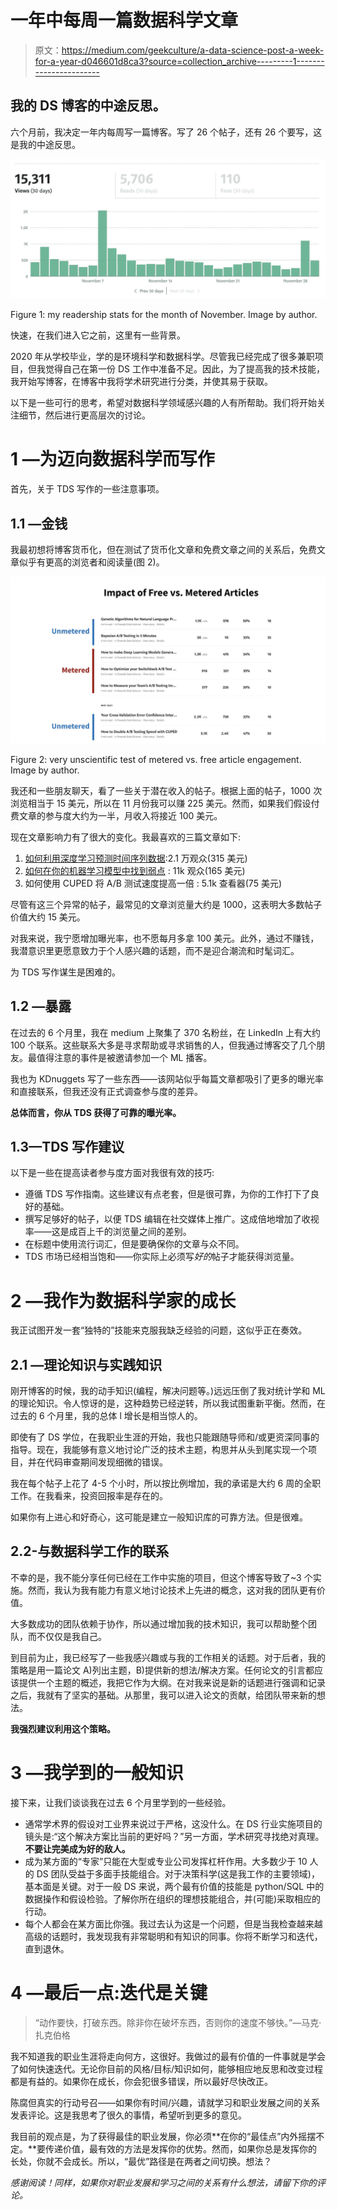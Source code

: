 # 一年中每周一篇数据科学文章

> 原文：<https://medium.com/geekculture/a-data-science-post-a-week-for-a-year-d046601d8ca3?source=collection_archive---------1----------------------->

## 我的 DS 博客的中途反思。

六个月前，我决定一年内每周写一篇博客。写了 26 个帖子，还有 26 个要写，这是我的中途反思。

![](img/d2401a8c280f26ff5bbca1d491b368c5.png)

Figure 1: my readership stats for the month of November. Image by author.

快速，在我们进入它之前，这里有一些背景。

2020 年从学校毕业，学的是环境科学和数据科学。尽管我已经完成了很多兼职项目，但我觉得自己在第一份 DS 工作中准备不足。因此，为了提高我的技术技能，我开始写博客，在博客中我将学术研究进行分类，并使其易于获取。

以下是一些可行的思考，希望对数据科学领域感兴趣的人有所帮助。我们将开始关注细节，然后进行更高层次的讨论。

# 1 —为迈向数据科学而写作

首先，关于 TDS 写作的一些注意事项。

## 1.1 —金钱

我最初想将博客货币化，但在测试了货币化文章和免费文章之间的关系后，免费文章似乎有更高的浏览者和阅读量(图 2)。

![](img/9d97338a9ed7d6f56a0c78d78c85617a.png)

Figure 2: very unscientific test of metered vs. free article engagement. Image by author.

我还和一些朋友聊天，看了一些关于潜在收入的帖子。根据上面的帖子，1000 次浏览相当于 15 美元，所以在 11 月份我可以赚 225 美元。然而，如果我们假设付费文章的参与度大约为一半，月收入将接近 100 美元。

现在文章影响力有了很大的变化。我最喜欢的三篇文章如下:

1.  [如何利用深度学习预测时间序列数据](https://towardsdatascience.com/deep-learning-for-time-series-data-ed410da30798):2.1 万观众(315 美元)
2.  [如何在你的机器学习模型中找到弱点](https://towardsdatascience.com/how-to-find-weaknesses-in-your-machine-learning-models-ae8bd18880a3) : 11k 观众(165 美元)
3.  如何使用 CUPED 将 A/B 测试速度提高一倍 : 5.1k 查看器(75 美元)

尽管有这三个异常的帖子，最常见的文章浏览量大约是 1000，这表明大多数帖子价值大约 15 美元。

对我来说，我宁愿增加曝光率，也不愿每月多拿 100 美元。此外，通过不赚钱，我潜意识里更愿意致力于个人感兴趣的话题，而不是迎合潮流和时髦词汇。

为 TDS 写作谋生是困难的。

## 1.2 —暴露

在过去的 6 个月里，我在 medium 上聚集了 370 名粉丝，在 LinkedIn 上有大约 100 个联系。这些联系大多是寻求帮助或寻求销售的人，但我通过博客交了几个朋友。最值得注意的事件是被邀请参加一个 ML 播客。

我也为 KDnuggets 写了一些东西——该网站似乎每篇文章都吸引了更多的曝光率和直接联系，但我还没有正式调查参与度的差异。

**总体而言，你从 TDS 获得了可靠的曝光率。**

## 1.3—TDS 写作建议

以下是一些在提高读者参与度方面对我很有效的技巧:

*   遵循 TDS 写作指南。这些建议有点老套，但是很可靠，为你的工作打下了良好的基础。
*   撰写足够好的帖子，以便 TDS 编辑在社交媒体上推广。这成倍地增加了收视率——这是成百上千的浏览量之间的差别。
*   在标题中使用流行词汇，但是要确保你的文章与众不同。
*   TDS 市场已经相当饱和——你实际上必须写*好的*帖子才能获得浏览量。

# 2 —我作为数据科学家的成长

我正试图开发一套“独特的”技能来克服我缺乏经验的问题，这似乎正在奏效。

## 2.1 —理论知识与实践知识

刚开博客的时候，我的动手知识(编程，解决问题等。)远远压倒了我对统计学和 ML 的理论知识。令人惊讶的是，这种趋势已经逆转，所以我试图重新平衡。然而，在过去的 6 个月里，我的总体 l 增长是相当惊人的。

即使有了 DS 学位，在我职业生涯的开始，我也只能跟随导师和/或更资深同事的指导。现在，我能够有意义地讨论广泛的技术主题，构思并从头到尾实现一个项目，并在代码审查期间发现细微的错误。

我在每个帖子上花了 4-5 个小时，所以按比例增加，我的承诺是大约 6 周的全职工作。在我看来，投资回报率是存在的。

如果你有上进心和好奇心，这可能是建立一般知识库的可靠方法。但是很难。

## 2.2-与数据科学工作的联系

不幸的是，我不能分享任何已经在工作中实施的项目，但这个博客导致了~3 个实施。然而，我认为我有能力有意义地讨论技术上先进的概念，这对我的团队更有价值。

大多数成功的团队依赖于协作，所以通过增加我的技术知识，我可以帮助整个团队，而不仅仅是我自己。

到目前为止，我已经写了一些我感兴趣或与我的工作相关的话题。对于后者，我的策略是用一篇论文 A)列出主题，B)提供新的想法/解决方案。任何论文的引言都应该提供一个主题的概述，我把它作为大纲。在对我来说是新的话题进行强调和记录之后，我就有了坚实的基础。从那里，我可以进入论文的贡献，给团队带来新的想法。

**我强烈建议利用这个策略。**

# 3 —我学到的一般知识

接下来，让我们谈谈我在过去 6 个月里学到的一些经验。

*   通常学术界的假设对工业界来说过于严格，这没什么。在 DS 行业实施项目的镜头是:“这个解决方案比当前的更好吗？”另一方面，学术研究寻找绝对真理。**不要让完美成为好的敌人。**
*   成为某方面的“专家”只能在大型或专业公司发挥杠杆作用。大多数少于 10 人的 DS 团队受益于多面手技能组合。对于决策科学(这是我工作的主要领域)，基本面是关键。对于一般 DS 来说，两个最有价值的技能是 python/SQL 中的数据操作和假设检验。了解你所在组织的理想技能组合，并(可能)采取相应的行动。
*   每个人都会在某方面比你强。我过去认为这是一个问题，但是当我检查越来越高级的话题时，我发现我有非常聪明和有知识的同事。你将不断学习和迭代，直到退休。

# 4 —最后一点:迭代是关键

> “动作要快，打破东西。除非你在破坏东西，否则你的速度不够快。”—马克·扎克伯格

我不知道我的职业生涯将走向何方，这很好。我做过的最有价值的一件事就是学会了如何快速迭代。无论你目前的风格/目标/知识如何，能够相应地反思和改变过程都是有益的。如果你在成长，你会犯很多错误，所以最好尽快改正。

陈腐但真实的行动号召——如果你有时间/兴趣，请就学习和职业发展之间的关系发表评论。这是我思考了很久的事情，希望听到更多的意见。

我目前的观点是，为了获得最佳的职业发展，你必须**在你的“最佳点”内外摇摆不定。**要传递价值，最有效的方法是发挥你的优势。然而，如果你总是发挥你的长处，你就不会成长。所以，“最优”路径是在两者之间切换。想法？

*感谢阅读！同样，如果你对职业发展和学习之间的关系有什么想法，请留下你的评论。*